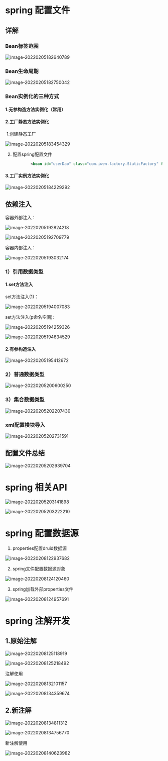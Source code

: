 # spring 配置文件



## 详解

### Bean标签范围

![image-20220205182640789](.\\spring.assets\image-20220205182640789.png)



### Bean生命周期

![image-20220205182750042](.\\spring.assets\image-20220205182750042.png)



### Bean实例化的三种方式

#### 1.无参构造方法实例化（常用）

#### 2.工厂静态方法实例化

​	1.创建静态工厂

![image-20220205183454329](.\\spring.assets\image-20220205183454329.png)



 2. 配置spring配置文件

    ```xml
            <bean id="userDao" class="com.iwen.factory.StaticFactory" factory-method="getUserDao"></bean>
    ```

    
    

#### 3.工厂实例方法实例化

![image-20220205184229292](.\\spring.assets\image-20220205184229292.png)





## 依赖注入

容器外部注入：

![image-20220205192824218](.\\spring.assets\image-20220205192824218.png)

![image-20220205192709779](.\\spring.assets\image-20220205192709779.png)

容器内部注入：

![image-20220205193032174](.\\spring.assets\image-20220205193032174.png)

### 1）引用数据类型

#### 1.set方法注入

set方法注入(1)：

![image-20220205194007083](.\\spring.assets\image-20220205194007083.png)



set方法注入(p命名空间):

![image-20220205194259326](.\\spring.assets\image-20220205194259326.png)

![image-20220205194634529](.\\spring.assets\image-20220205194634529.png)



#### 2.有参构造注入

![image-20220205195412672](.\\spring.assets\image-20220205195412672.png)



### 2）普通数据类型

![image-20220205200600250](.\\spring.assets\image-20220205200600250.png)



### 3）集合数据类型

![image-20220205202207430](.\\spring.assets\image-20220205202207430.png)



### xml配置模块导入

![image-20220205202731591](.\\spring.assets\image-20220205202731591.png)





## 配置文件总结

![image-20220205202939704](.\\spring.assets\image-20220205202939704.png)

# spring 相关API

![image-20220205203141898](.\\spring.assets\image-20220205203141898.png)

![image-20220205203222210](.\\spring.assets\image-20220205203222210.png)



# spring 配置数据源

1. properties配置druid数据源

![image-20220208122937682](.\\spring.assets\image-20220208122937682.png)





2. spring文件配置数据源对象

![image-20220208124120460](.\\spring.assets\image-20220208124120460.png)



3. spring加载外部properties文件

![image-20220208124957691](.\\spring.assets\image-20220208124957691.png)



# spring 注解开发

## 1.原始注解

![image-20220208125118919](.\\spring.assets\image-20220208125118919.png)

![image-20220208125218492](.\\spring.assets\image-20220208125218492.png)



注解使用

![image-20220208132101157](.\\spring.assets\image-20220208132101157.png)





![image-20220208134359674](.\\spring.assets\image-20220208134359674.png)



## 2.新注解

![image-20220208134811312](.\\spring.assets\image-20220208134811312.png)

![image-20220208134756770](.\\spring.assets\image-20220208134756770.png)

新注解使用

![image-20220208140623982](.\\spring.assets\image-20220208140623982.png)



